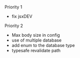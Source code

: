 Priority 1

- fix jsxDEV

Priority 2

- Max body size in config
- use of multiple database
- add enum to the database type
- typesafe revalidate path
